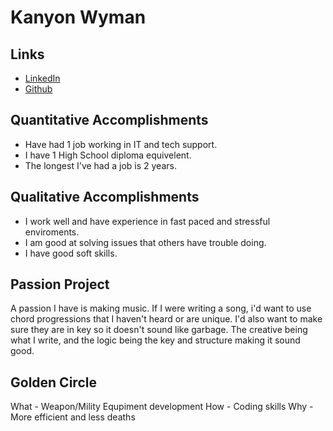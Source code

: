 # Kanyon Wyman

## Links

* [LinkedIn](https://www.linkedin.com/in/kanyon-wyman-823ab0176/) 
* [Github](https://github.com/KanyonWyman) 

## Quantitative Accomplishments
* Have had 1 job working in IT and tech support.
* I have 1 High School diploma equivelent.
* The longest I've had a job is 2 years.

## Qualitative Accomplishments
* I work well and have experience in fast paced and stressful enviroments.
* I am good at solving issues that others have trouble doing.
* I have good soft skills.

## Passion Project
A passion I have is making music. If I were writing a song, i'd want to use chord progressions that I haven't heard or are unique. I'd also want to make sure they are in key so it doesn't sound like garbage. The creative being what I write, and the logic being the key and structure making it sound good.

## Golden Circle
What - Weapon/Mility Equpiment development
How - Coding skills
Why - More efficient and less deaths

